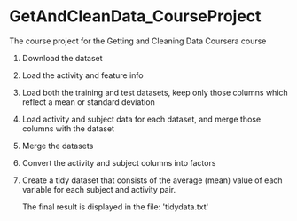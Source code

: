# GetAndCleanData_CourseProject
The course project for the Getting and Cleaning Data Coursera course
1.  Download the dataset
2.  Load the activity and feature info
3.  Load both the training and test datasets, keep only those columns which reflect a mean or standard deviation
4.  Load activity and subject data for each dataset, and merge those columns with the dataset
5.  Merge the datasets
6.  Convert the activity and subject columns into factors
7.  Create a tidy dataset that consists of the average (mean) value of each variable for each subject and activity pair.
    
    The final result is displayed in the file:  'tidydata.txt'
    
    
